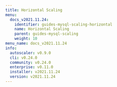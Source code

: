 ```yaml
---
title: Horizontal Scaling
menu:
  docs_v2021.11.24:
    identifier: guides-mysql-scaling-horizontal
    name: Horizontal Scaling
    parent: guides-mysql-scaling
    weight: 10
menu_name: docs_v2021.11.24
info:
  autoscaler: v0.9.0
  cli: v0.24.0
  community: v0.24.0
  enterprise: v0.11.0
  installer: v2021.11.24
  version: v2021.11.24
---
```


